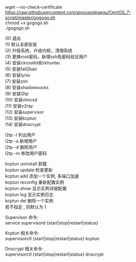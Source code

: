wget --no-check-certificate https://raw.githubusercontent.com/aiyouwolegequ/CentOS_7-script/master/gogogo.sh      
chmod +x gogogo.sh    
./gogogo.sh      

(0) 退出           
(1) 默认全部安装        
(2) 升级系统，升级内核，清理系统         
(3) 更换root密码，新增ssh免密码验证用户      
(4) 安装ckrootkit和rkhunter       
(5) 安装fail2ban      
(6) 安装lynis      
(7) 安装zsh      
(8) 安装shadowsocks      
(9) 安装l2tp       
(10) 安装vlmcsd      
(11) 安装v2ray       
(12) 安装supervisor       
(13) 安装kcptun      
(14) 安装dnscrypt         

l2tp -l 列出用户       
l2tp -a 新增用户       
l2tp -d 删除用户       
l2tp -m 修改用户密码       

kcptun uninstall 卸载      
kcptun update 检查更新       
kcptun add 添加一个实例, 多端口加速      
kcptun reconfig <id> 重新配置实例      
kcptun show <id> 显示实例详细配置            
kcptun log <id> 显示实例日志         
kcptun del <id> 删除一个实例      
若不指定 <id>, 则默认为 1        
  

Supervisor 命令:      
service supervisord {start|stop|restart|status}        

Kcptun 相关命令:      
supervisorctl {start|stop|restart|status} kcptun<id>      

Dnscrypt 相关命令:    
supervisorctl {start|stop|restart|status} dnscrypt       

